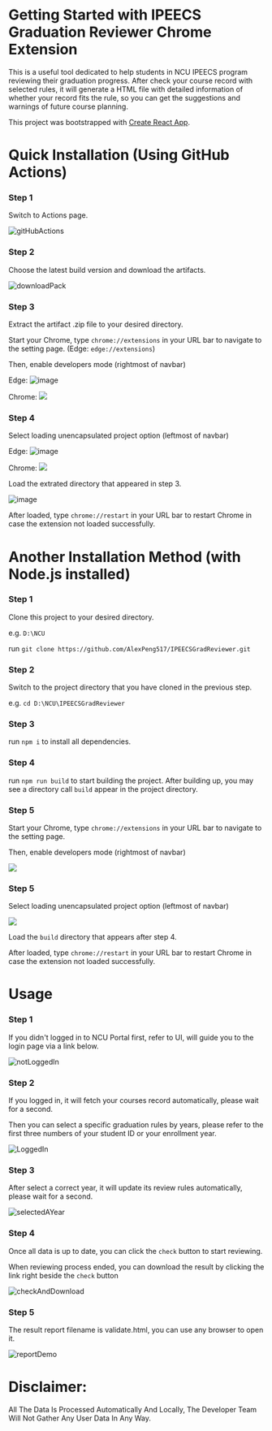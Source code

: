 # Getting Started with IPEECS Graduation Reviewer Chrome Extension

This is a useful tool dedicated to help students in NCU IPEECS program reviewing their graduation progress. After check your course record with selected rules, it will generate a HTML file with detailed information of whether your record fits the rule, so you can get the suggestions and warnings of future course planning.

This project was bootstrapped with [Create React App](https://github.com/facebook/create-react-app).


# Quick Installation (Using GitHub Actions)

### Step 1

Switch to Actions page.

![gitHubActions](https://user-images.githubusercontent.com/61203384/186875619-a2fbbbce-6ce3-469b-8a62-6d475d58a5cc.PNG)

### Step 2

Choose the latest build version and download the artifacts.

![downloadPack](https://user-images.githubusercontent.com/61203384/186876314-a7b89edb-2e77-4490-9701-2811ac62bb08.PNG)


### Step 3

Extract the artifact .zip file to your desired directory.

Start your Chrome, type `chrome://extensions` in your URL bar to navigate to the setting page. (Edge: `edge://extensions`)

Then, enable developers mode (rightmost of navbar)

Edge: ![image](https://user-images.githubusercontent.com/48956859/188354053-37231917-a3e4-4b41-aaba-7c59ff237094.png)

Chrome: ![](https://i.imgur.com/CRYm1l7.png)

### Step 4

Select loading unencapsulated project option (leftmost of navbar)

Edge: ![image](https://user-images.githubusercontent.com/48956859/188354103-3a8de833-42e0-4433-8bd7-e7483881606d.png)

Chrome: ![](https://i.imgur.com/2XSH43O.png)

Load the extrated directory that appeared in step 3.

![image](https://user-images.githubusercontent.com/48956859/188354280-dd9a161f-3f86-49ba-a5ec-c7d5106816ef.png)

After loaded, type `chrome://restart` in your URL bar to restart Chrome in case the extension not loaded successfully.




# Another Installation Method (with Node.js installed)

### Step 1

Clone this project to your desired directory.

e.g. `D:\NCU`

run `git clone https://github.com/AlexPeng517/IPEECSGradReviewer.git`

### Step 2

Switch to the project directory that you have cloned in the previous step.

e.g. `cd D:\NCU\IPEECSGradReviewer`

### Step 3

run `npm i` to install all dependencies.

### Step 4

run `npm run build` to start building the project.
After building up, you may see a directory call `build` appear in the project directory.

### Step 5

Start your Chrome, type `chrome://extensions` in your URL bar to navigate to the setting page.

Then, enable developers mode (rightmost of navbar)

![](https://i.imgur.com/CRYm1l7.png)

### Step 5

Select loading unencapsulated project option (leftmost of navbar)

![](https://i.imgur.com/2XSH43O.png)

Load the `build` directory that appears after step 4.

After loaded, type `chrome://restart` in your URL bar to restart Chrome in case the extension not loaded successfully.

# Usage

### Step 1

If you didn't logged in to NCU Portal first, refer to UI, will guide you to the login page via a link below.

![notLoggedIn](https://i.imgur.com/wTpRZpH.png)

### Step 2

If you logged in, it will fetch your courses record automatically, please wait for a second.

Then you can select a specific graduation rules by years, please refer to the first three numbers of your student ID or your enrollment year. 

![LoggedIn](https://i.imgur.com/a8w8SY7.png)

### Step 3

After select a correct year, it will update its review rules automatically, please wait for a second.

![selectedAYear](https://i.imgur.com/tI4CVu5.png)

### Step 4

Once all data is up to date, you can click the `check` button to start reviewing.

When reviewing process ended, you can download the result by clicking the link right beside the `check` button

![checkAndDownload](https://i.imgur.com/iVzl1AK.png)

### Step 5

The result report filename is validate.html, you can use any browser to open it.

![reportDemo](https://i.imgur.com/ad4rO9p.png)


# Disclaimer:
All The Data Is Processed Automatically And Locally, The Developer Team Will Not Gather Any User Data In Any Way.











